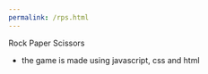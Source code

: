 ```yaml
---
permalink: /rps.html
---
```


Rock Paper Scissors 
- the game is made using javascript, css and html
